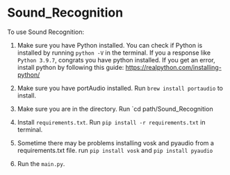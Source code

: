 # Sound_Recognition

To use Sound Recognition:


1. Make sure you have Python installed. You can check if Python is installed by running `python -V` in the terminal. If you a response like `Python 3.9.7`, congrats you have python installed. If you get an error, install python by following this guide: https://realpython.com/installing-python/


2. Make sure you have portAudio installed. Run `brew install portaudio` to install. 
3. Make sure you are in the directory. Run `cd path/Sound_Recognition


3. Install `requirements.txt`. Run `pip install -r requirements.txt` in terminal. 
4. Sometime there may be problems installing vosk and pyaudio from a requirements.txt file. run `pip install vosk` and `pip install pyaudio`


4. Run the `main.py`.
